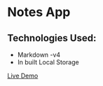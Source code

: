 # Notes App

## Technologies Used: 
- Markdown -v4
- In built Local Storage

<a href="https://rishi1011.github.io/notes-app/">Live Demo</a>
